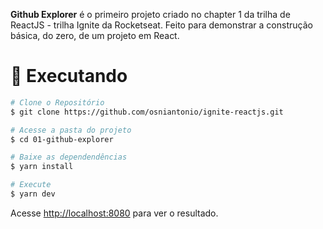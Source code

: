 <b>Github Explorer</b> é o primeiro projeto criado no chapter 1 da trilha de ReactJS - trilha Ignite da Rocketseat. Feito para demonstrar a construção básica, do zero, de um projeto em React.

# :construction_worker: Executando

```bash
# Clone o Repositório
$ git clone https://github.com/osniantonio/ignite-reactjs.git
```

```bash
# Acesse a pasta do projeto
$ cd 01-github-explorer
```

```bash
# Baixe as dependendências
$ yarn install
```

```bash
# Execute
$ yarn dev
```

Acesse <http://localhost:8080> para ver o resultado.

